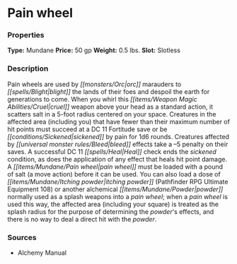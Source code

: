 ﻿---
Title: "Pain wheel"
Type: "Mundane"
Price: "50 gp"
Weight: "0.5 lbs."
Slot: "Slotless"
Description: |
  "Pain wheels are used by orc marauders to blight the lands of their foes and despoil the earth for generations to come. When you whirl this cruel weapon above your head as a standard action, it scatters salt in a 5-foot radius centered on your space. Creatures in the affected area (including you) that have fewer than their maximum number of hit points must succeed at a DC 11 Fortitude save or be sickened by pain for 1d6 rounds. Creatures affected by bleed effects take a –5 penalty on their saves. A successful DC 11 Heal check ends the sickened condition, as does the application of any effect that heals hit point damage. A pain wheel must be loaded with a pound of salt (a move action) before it can be used. You can also load a dose of itching powder (_Pathfinder RPG Ultimate Equipment_ 108) or another alchemical powder normally used as a splash weapons into a pain wheel; when a pain wheel is used this way, the affected area (including your square) is treated as the splash radius for the purpose of determining the powder's effects, and there is no way to deal a direct hit with the powder."
Sources: "['Alchemy Manual']"
---

# Pain wheel

### Properties

**Type:** Mundane **Price:** 50 gp **Weight:** 0.5 lbs. **Slot:** Slotless

### Description

Pain wheels are used by _[[monsters/Orc|orc]]_ marauders to _[[spells/Blight|blight]]_ the lands of their foes and despoil the earth for generations to come. When you whirl this _[[items/Weapon Magic Abilities/Cruel|cruel]]_ weapon above your head as a standard action, it scatters salt in a 5-foot radius centered on your space. Creatures in the affected area (including you) that have fewer than their maximum number of hit points must succeed at a DC 11 Fortitude save or be _[[conditions/Sickened|sickened]]_ by pain for 1d6 rounds. Creatures affected by _[[universal monster rules/Bleed|bleed]]_ effects take a –5 penalty on their saves. A successful DC 11 _[[spells/Heal|Heal]]_ check ends the _sickened_ condition, as does the application of any effect that heals hit point damage. A _[[items/Mundane/Pain wheel|pain wheel]]_ must be loaded with a pound of salt (a move action) before it can be used. You can also load a dose of _[[items/Mundane/Itching powder|itching powder]]_ (Pathfinder RPG Ultimate Equipment 108) or another alchemical _[[items/Mundane/Powder|powder]]_ normally used as a splash weapons into a _pain wheel_; when a _pain wheel_ is used this way, the affected area (including your square) is treated as the splash radius for the purpose of determining the _powder_'s effects, and there is no way to deal a direct hit with the _powder_.

### Sources

* Alchemy Manual